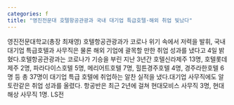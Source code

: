 ```yaml
---
categories: f
title: "영진전문대 호텔항공관광과 국내 대기업 특급호텔·해외 취업 빛났다"
---
```

영진전문대학교(총장 최재영) 호텔항공관광과가 코로나 위기 속에서 저력을 발휘, 국내 대기업 특급호텔과 사무직은 물론 해외 기업에 괄목할 만한 취업 성과를 냈다고 4일 밝혔다.호텔항공관광과는 코로나가 기승을 부린 지난 3년간 호텔신라제주 13명, 호텔롯데제주 2명, 파라다이스호텔 5명, 메리어트호텔 7명, 힐튼경주호텔 4명, 경주라한호텔 6명 등 총 37명이 대기업 특급 호텔에 취업하는 알찬 실적을 냈다.대기업 사무직에도 알토란같은 취업 성과를 올렸다. 항공반은 최근 2년에 걸쳐 현대모비스 사무직 3명, 현대해상 사무직 1명. LS전